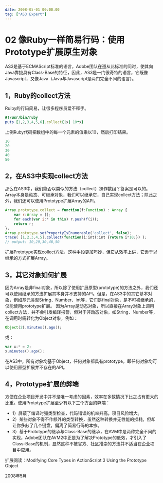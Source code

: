 ```yaml
---
date: 2008-05-01 00:00:00
tag: ["AS3 Expert"]
---
```

# 02 像Ruby一样简易行码：使用Prototype扩展原生对象

AS3是基于ECMAScript标准的语言，Adobe团队在遵从此标准的同时，使其向Java靠拢具有Class-Base的特征，因此，AS3是一门很奇特的语言，它既像Javascript，又像Java（Java与Javascript是两门完全不同的语言）。

## 1，Ruby的collect方法

Ruiby的行码简易，让很多程序员爱不释手。

```ruby
#!/usr/bin/ruby
puts [1,2,3,4,5,6].collect{|x| 10*x}
```

上例Ruby代码把数组中的每一个元素的值乘以10，然后打印结果。

```js
10
20
30
40
50
```

## 2，在AS3中实现collect方法

那么在AS3中，我们能否以类似的方法（collect）操作数组？答案是可以的。Array本身是动态、可继承对象，我们可以继承它，自己实现collect方法；除此之外，我们还可以使用Prototype扩展Array的API。

```js
Array.prototype.collect = function(f:Function) : Array {
	var r:Array = [];
	for each(var i:* in this) r.push(f(i));
	return r;
};
Array.prototype.setPropertyIsEnumerable('collect', false);
trace( [1,2,3,4,5].collect(function(i:int):int {return i*10;}) );
// output: 10,20,30,40,50
```

扩展Prototype实现collect方法，这种手段更加巧妙，但它从效率上讲，它逊于以继承的方式扩展Array。

## 3，其它对象如何扩展

因为Array是非final对象，所以除了使用扩展原型(prototype)的方法之外，我们还可以使用继承的方法扩展其本身并不支持的API。但是，在AS3中的其它基本对象，例如基元类型String、Number、int等，它们是final对象，是不可被继承的，仅能使用prototype扩展。
因为Array是动态对象，所以直接在Array对象上调用collect方法，并不会引发编译报警，但对于非动态对象，如String、Number等，在调用时需转化为Object对象，例如：

```js
Object(2).minutes().ago();
```

或：

```js
var x:* = 2;
x.minutes().ago();
```

在AS3中，所有对象均基于Object，任何对象都具有prototype，即任何对象均可以使用原型扩展并不存在的API。

## 4，Prototype扩展的弊端

方便在企业项目开发中并不是唯一考虑的因素，效率在多数情况下比之占有更大的比重。使用Prototype扩展至少有以下三个方面的弊端：

- 1）屏蔽了编译时强类型检查，代码错误的机率升高，项目风险增大。
- 2）某些对象不得不作额外的类型转换，虽然这种转换并无性能的损耗，但却让你多敲了几个键盘，偏离了简易行码的本宗。
- 3）基于Prototype的继承与Class-Base的继承，在AVM中是两种完全不同的实现，Adobe团队在AVM2中正是为了解决Prototype的低效，才引入了Class-Base的机制，显然这种不被官方、社区推崇的方法并不适当在企业项目中应用。

扩展阅读：Modifying Core Types in ActionScript 3 Using the Prototype Object

2008年5月